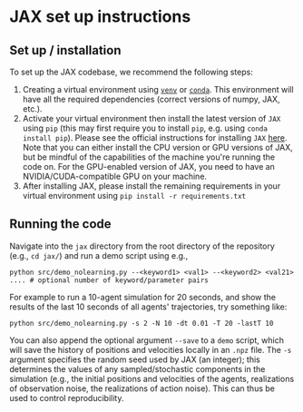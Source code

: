 # JAX set up instructions

## Set up / installation

To set up the JAX codebase, we recommend the following steps:

1. Creating a virtual environment using [`venv`](https://docs.python.org/3/library/venv.html) or [`conda`](https://conda.io/projects/conda/en/latest/user-guide/tasks/manage-environments.html#activating-an-environment). This environment will have all the required dependencies (correct versions of numpy, JAX, etc.).
2. Activate your virtual environment then install the latest version of `JAX` using `pip` (this may first require you to install `pip`, e.g. using `conda install pip`). Please see the official instructions for installing `JAX` [here](https://github.com/google/jax#installation). Note that you can either install the CPU version or GPU versions of JAX, but be mindful of the capabilities of the machine you're running the code on. For the GPU-enabled version of JAX, you need to have an NVIDIA/CUDA-compatible GPU on your machine. 
3. After installing JAX, please install the remaining requirements in your virtual environment using `pip install -r requirements.txt`

## Running the code 

Navigate into the `jax` directory from the root directory of the repository (e.g., `cd jax/`) and run a demo script using e.g.,

```
python src/demo_nolearning.py --<keyword1> <val1> --<keyword2> <val21> .... # optional number of keyword/parameter pairs
```

For example to run a 10-agent simulation for 20 seconds, and show the results of the last 10 seconds of all agents' trajectories, try something like:
```
python src/demo_nolearning.py -s 2 -N 10 -dt 0.01 -T 20 -lastT 10
``` 
You can also append the optional argument `--save` to a `demo` script, which will save the history of positions and velocities locally in an `.npz` file. The `-s` argument specifies the random seed used by JAX (an integer); this determines the values of any sampled/stochastic components in the simulation (e.g., the initial positions and velocities of the agents, realizations of observation noise, the realizations of action noise). This can thus be used to control reproducibility.



